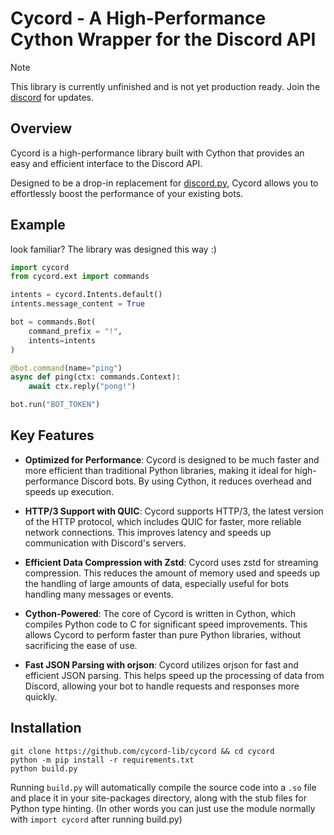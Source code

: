 # Cycord - A High-Performance Cython Wrapper for the Discord API
> [!NOTE]
> This library is currently unfinished and is not yet production ready. Join the [discord](https://discord.gg/xbZMHJjrTR) for updates.
## Overview
Cycord is a high-performance library built with Cython that provides an easy and efficient interface to the Discord API.

Designed to be a drop-in replacement for [discord.py](https://github.com/Rapptz/discord.py), Cycord allows you to effortlessly boost the performance of your existing bots.

## Example
look familiar? The library was designed this way :)
```python
import cycord
from cycord.ext import commands

intents = cycord.Intents.default()
intents.message_content = True

bot = commands.Bot(
    command_prefix = "!",
    intents=intents
)

@bot.command(name="ping")
async def ping(ctx: commands.Context):
    await ctx.reply("pong!")

bot.run("BOT_TOKEN")
```

## Key Features
- **Optimized for Performance**: Cycord is designed to be much faster and more efficient than traditional Python libraries, making it ideal for high-performance Discord bots. By using Cython, it reduces overhead and speeds up execution.

- **HTTP/3 Support with QUIC**: Cycord supports HTTP/3, the latest version of the HTTP protocol, which includes QUIC for faster, more reliable network connections. This improves latency and speeds up communication with Discord's servers.

- **Efficient Data Compression with Zstd**: Cycord uses zstd for streaming compression. This reduces the amount of memory used and speeds up the handling of large amounts of data, especially useful for bots handling many messages or events.

- **Cython-Powered**: The core of Cycord is written in Cython, which compiles Python code to C for significant speed improvements. This allows Cycord to perform faster than pure Python libraries, without sacrificing the ease of use.

- **Fast JSON Parsing with orjson**: Cycord utilizes orjson for fast and efficient JSON parsing. This helps speed up the processing of data from Discord, allowing your bot to handle requests and responses more quickly.

## Installation
```
git clone https://github.com/cycord-lib/cycord && cd cycord
python -m pip install -r requirements.txt
python build.py
```
Running `build.py` will automatically compile the source code into a `.so` file and place it in your site-packages directory, along with the stub files for Python type hinting. (In other words you can just use the module normally with `import cycord` after running build.py)